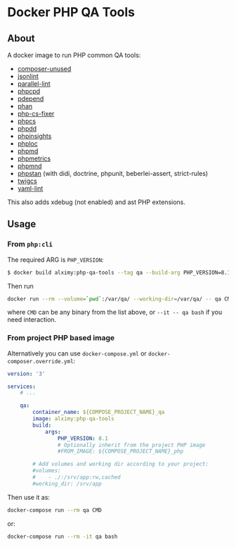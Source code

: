 # Docker PHP QA Tools

## About

A docker image to run PHP common QA tools:

 - [composer-unused](https://github.com/composer-unused/composer-unused)
 - [jsonlint](https://github.com/Seldaek/jsonlint)
 - [parallel-lint](https://github.com/php-parallel-lint/PHP-Parallel-Lint)
 - [phpcpd](https://github.com/sebastianbergmann/phpcpd)
 - [pdepend](http://pdepend.org/documentation/getting-started.html)
 - [phan](https://github.com/phan/phan)
 - [php-cs-fixer](https://github.com/FriendsOfPHP/PHP-CS-Fixer)
 - [phpcs](https://github.com/squizlabs/PHP_CodeSniffer/wiki)
 - [phpdd](https://github.com/wapmorgan/PhpDeprecationDetector)
 - [phpinsights](https://phpinsights.com)
 - [phploc](https://github.com/sebastianbergmann/phploc)
 - [phpmd](https://github.com/phpmd/phpmd)
 - [phpmetrics](https://www.phpmetrics.org/index.html)
 - [phpmnd](https://github.com/povils/phpmnd)
 - [phpstan](https://phpstan.org/user-guide/getting-started) (with didi, doctrine, phpunit, beberlei-assert, strict-rules)
 - [twigcs](https://github.com/friendsoftwig/twigcs)
 - [yaml-lint](https://github.com/symfony/symfony/blob/6.0/src/Symfony/Component/Yaml/Command/LintCommand.php)

This also adds xdebug (not enabled) and ast PHP extensions.

## Usage

### From `php:cli`

The required ARG is `PHP_VERSION`:

```bash
$ docker build alximy:php-qa-tools --tag qa --build-arg PHP_VERSION=8.1
```

Then run

```bash
docker run --rm --volume=`pwd`:/var/qa/ --working-dir=/var/qa/ -- qa CMD
```

where `CMD` can be any binary from the list above, or `--it -- qa bash` if you
need interaction.


### From project PHP based image

Alternatively you can use `docker-compose.yml` or `docker-composer.override.yml`:

```yaml
version: '3'

services:
    # ...

    qa:
        container_name: ${COMPOSE_PROJECT_NAME}_qa
        image: alximy:php-qa-tools
        build:
            args:
                PHP_VERSION: 8.1
                # Optionally inherit from the project PHP image
                #FROM_IMAGE: ${COMPOSE_PROJECT_NAME}_php

        # Add volumes and working dir according to your project:
        #volumes:
        #    - ./:/srv/app:rw,cached
        #working_dir: /srv/app
```

Then use it as:

```bash
docker-compose run --rm qa CMD
```

or:

```bash
docker-compose run --rm -it qa bash
```
